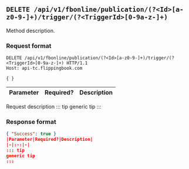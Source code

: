 ## `DELETE /api/v1/fbonline/publication/(?<Id>[a-z0-9-]+)/trigger/(?<TriggerId>[0-9a-z-]+)`
Method description.
### Request format
```http request
DELETE /api/v1/fbonline/publication/(?<Id>[a-z0-9-]+)/trigger/(?<TriggerId>[0-9a-z-]+) HTTP/1.1
Host: api-tc.flippingbook.com

{ }
```
|Parameter|Required?|Description|
|-|:-:|-|
Request description
::: tip
generic tip
:::
### Response format
```json
{ "Success": true }
|Parameter|Required?|Description|
|-|:-:|-|
::: tip
generic tip
:::
